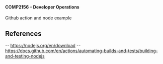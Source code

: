  #### COMP2156 – Developer Operations
Github action and node example

## References

-- https://nodejs.org/en/download
--https://docs.github.com/en/actions/automating-builds-and-tests/building-and-testing-nodejs
